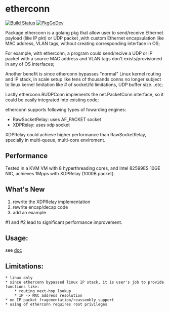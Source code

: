 # etherconn
[![Build Status](https://travis-ci.org/hujun-open/etherconn.svg?branch=master)](https://travis-ci.org/hujun-open/etherconn)
[![PkgGoDev](https://pkg.go.dev/badge/github.com/hujun-open/etherconn)](https://pkg.go.dev/github.com/hujun-open/etherconn)

Package etherconn is a golang pkg that allow user to send/receive Ethernet
payload (like IP pkt) or UDP packet ,with custom Ethernet encapsulation like
MAC address, VLAN tags, without creating corresponding interface in OS;

For example, with etherconn, a program could send/recive a UDP or IP packet
with a source MAC address and VLAN tags don't exists/provisioned in any of OS
interfaces;

Another benefit is since etherconn bypasses "normal" Linux kernel routing and
IP stack, in scale setup like tens of thousands conns no longer subject to
linux kernel limitation like # of socket/fd limitations, UDP buffer size...etc;

Lastly etherconn.RUDPConn implements the net.PacketConn interface,
so it could be easily integrated into existing code;

etherconn supports following types of fowarding engines:
* RawSocketRelay: uses AF_PACKET socket
* XDPRelay: uses xdp socket

XDPRelay could achieve higher performance than RawSocketRelay, specially in multi-queue, multi-core enviroment.

## Performance
Tested in a KVM VM with 8 hyperthreading cores, and Intel 82599ES 10GE NIC, achieves 1Mpps with XDPRelay (1000B packet).

## What's New

1. rewrite the XDPRelay implementation
2. rewrite encap/decap code 
3. add an example 

#1 and #2 lead to significant performance improvement.


## Usage:

see [doc](https://pkg.go.dev/github.com/hujun-open/etherconn)

## Limitations:

	* linux only
	* since etherconn bypassed linux IP stack, it is user's job to provide functions like:
	    * routing next-hop lookup
	    * IP -> MAC address resolution
	* no IP packet fragementation/reassembly support
	* using of etherconn requires root privileges

